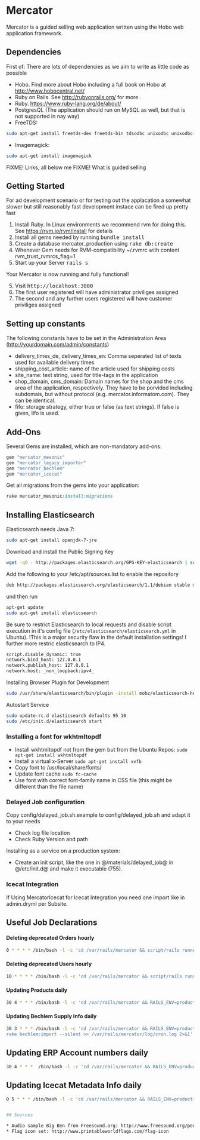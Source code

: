 # Mercator

Mercator is a guided selling web application written using the Hobo web application framework.

## Dependencies

First of: There are lots of dependencies as we aim to write as little code as possible

* Hobo. Find more about Hobo including a full book on Hobo at http://www.hobocentral.net/
* Ruby on Rails. See http://rubyonrails.org/ for more.
* Ruby. https://www.ruby-lang.org/de/about/
* PostgresQL (The application should run on MySQL as well, but that is not supported in nay way)
* FreeTDS:
```bash
sudo apt-get install freetds-dev freetds-bin tdsodbc unixodbc unixodbc-dev
```
* Imagemagick:
```bash
sudo apt-get install imagemagick
```

FIXME! Links, all below me
FIXME! What is guided selling

## Getting Started

For ad development scenario or for testing out the applacation a somewhat slower but still
reasonably fast development instace can be fired up pretty fast

1. Install Ruby. In Linux environments we recommend rvm for doing this. See https://rvm.io/rvm/install for details
2. Install all gems needed by running <tt>bundle install</tt>
3. Create a database mercator_production using <tt>rake db:create</tt>
4. Whenever Gem needs for RVM-compatibility ~/.rvmrc with content rvm_trust_rvmrcs_flag=1
5. Start up your Server <tt>rails s</tt>

Your Mercator is now running and fully functional!

5. Visit <tt>http://localhost:3000</tt>
6. The first user registered will have administrator priviliges assigned
7. The second and any further users registered will have customer priviliges assigned

## Setting up constants

The following constants have to be set in the Administration Area (http://yourdomain.com/admin/constants)
* delivery_times_de, delivery_times_en: Comma seperated list of texts used for available delivery times
* shipping_cost_article: name of the article used for shipping costs
* site_name: text string, used for title-tags in the application
* shop_domain, cms_domain: Damain names for the shop and the cms area of the application, respectively. They have to be porvided including subdomais, but without protocol (e.g. mercator.informatom.com). They can be identical.
* fifo: storage strategy, either true or false (as text strings). If false is given, lifo is used.

## Add-Ons

Several Gems are installed, which are non-mandatory add-ons.

```ruby
gem "mercator_mesonic"
gem "mercator_legacy_importer"
gem "mercator_bechlem"
gem "mercator_icecat"
```

Get all migrations from the gems into your application:
```ruby
rake mercator_mesonic:install:migrations
```

## Installing Elasticsearch

Elasticsearch needs Java 7:
```bash
sudo apt-get install openjdk-7-jre
```

Download and install the Public Signing Key
```bash
wget -qO - http://packages.elasticsearch.org/GPG-KEY-elasticsearch | sudo apt-key add -
```
Add the following to your /etc/apt/sources.list to enable the repository
```bash
deb http://packages.elasticsearch.org/elasticsearch/1.1/debian stable main
```
und then run
```bash
apt-get update
sudo apt-get install elasticsearch
```

Be sure to restrict Elasticsearch to local requests and disable script execution in
it's config file (`/etc/elasticsearch/elasticsearch.yml` in Ubuntu).
!This is a major security flaw in the default installation settings!
I further more restric elasticsearch to IP4.

```bash
script.disable_dynamic: true
network.bind_host: 127.0.0.1
network.publish_host: 127.0.0.1
network.host: _non_loopback:ipv4_
```

Installing Browser Plugin for Development
```bash
sudo /usr/share/elasticsearch/bin/plugin -install mobz/elasticsearch-head
```

Autostart Service
```bash
sudo update-rc.d elasticsearch defaults 95 10
sudo /etc/init.d/elasticsearch start
```

### Installing a font for wkhtmltopdf

* Install wkhtmltopdf not from the gem but from the Ubuntu Repos:
  `sudo apt-get install wkhtmltopdf`
* Install a virtual x-Server
  `sudo apt-get install xvfb`
* Copy font to /usr/local/share/fonts/
* Update font cache
  `sudo fc-cache`
* Use font with correct font-family name in CSS file (this might be different than the file name)

### Delayed Job configuration
Copy config/delayed_job.sh.example to config/delayed_job.sh and adapt it to your needs
* Check log file location
* Check Ruby Version and path

Installing as a service on a production system:
* Create an init script, like the one in @/materials/delayed_job@ in @/etc/init.d@ and make it executable (755).

### Icecat Integration

If Using MercatorIcecat for Icecat Integration you need one import like
  <include src="../../../vendor/engines/mercator_icecat/app/views/taglibs/admin/*"/>
in admin.dryml per Subsite.

## Useful Job Declarations

#### Deleting deprecated Orders hourly
```bash
0 * * * * /bin/bash -l -c 'cd /var/rails/mercator && script/rails runner -e production '\''Order.cleanup_deprecated'\'' >> /var/rails/mercator/log/cron.log 2>&1'
```
#### Deleting deprecated Users hourly
```bash
10 * * * * /bin/bash -l -c 'cd /var/rails/mercator && script/rails runner -e production '\''User.cleanup_deprecated'\'' >> /var/rails/mercator/log/cron.log 2>&1'
```
#### Updating Products daily
```bash
30 4 * * * /bin/bash -l -c 'cd /var/rails/mercator && RAILS_ENV=production bundle exec rake webartikel:update --silent >> /var/rails/mercator/log/cron.log 2>&1'
```
#### Updating Bechlem Supply Info daily
```bash
30 3 * * * /bin/bash -l -c 'cd /var/rails/mercator && RAILS_ENV=production bundle exec rake
rake bechlem:import --silent >> /var/rails/mercator/log/cron.log 2>&1'
```
## Updating ERP Account numbers daily
```bash
30 4 * * *  /bin/bash -l -c 'cd /var/rails/mercator && RAILS_ENV=production bundle exec rake mesonic:users:update_erp_account_nrs --silent >> /var/rails/mercator/log/cron.log 2>&1'
```
## Updating Icecat Metadata Info daily
```bash
0 5 * * * /bin/bash -l -c 'cd /var/rails/mercator && RAILS_ENV=production bundle exec rake icecat:metadata:daily_update --silent >> /var/rails/mercator/log/cron.log 2>&1'


## Sources

* Audio sample Big Ben from Freesound.org: http://www.freesound.org/people/hyderpotter/sounds/80290/
* Flag icon set: http://www.printableworldflags.com/flag-icon